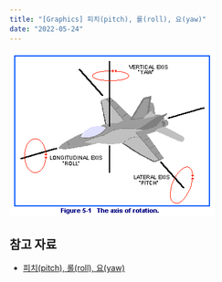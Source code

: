 ```yaml
---
title: "[Graphics] 피치(pitch), 롤(roll), 요(yaw)"
date: "2022-05-24"
---
```


![pitch_roll_yaw](./graphics_pitch_roll_yaw/pitch_roll_yaw.gif)

## 참고 자료

- [피치(pitch), 롤(roll), 요(yaw)](https://blog.naver.com/cjsal95/220915601780)
